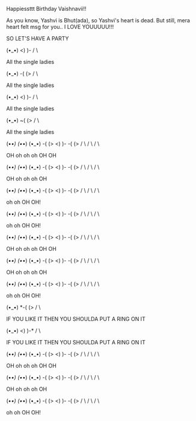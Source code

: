 Happiessttt Birthday Vaishnavii!!

As you know, Yashvi is Bhut(ada), so Yashvi's heart is dead.
But still, mera heart felt msg for you..
I LOVE YOUUUUU!!!

SO LET'S HAVE A PARTY

(•_•)
<)  )-
 /  \
 
All the single ladies

  (•_•)
 -(  (>
  /  \
  
All the single ladies

(•_•)
<)  )-
/  \

All the single ladies

  (•_•)
 ~(  (>
  /  \
  
All the single ladies

  (•_•)   (•_•)   (•_•)
 -(  (>   <)  )- -(  (>
  /  \    /  \    /  \ 
  
OH oh oh oh OH OH

  (•_•)   (•_•)   (•_•)
 -(  (>   <)  )- -(  (>
  /  \    /  \    /  \ 
  
OH oh oh oh OH

  (•_•)   (•_•)   (•_•)
 -(  (>   <)  )- -(  (>
  /  \    /  \    /  \ 
  
oh oh OH OH!

  (•_•)   (•_•)   (•_•)
 -(  (>   <)  )- -(  (>
  /  \    /  \    /  \ 
  
oh oh OH OH!

  (•_•)   (•_•)   (•_•)
 -(  (>   <)  )- -(  (>
  /  \    /  \    /  \ 
  
OH oh oh oh OH OH

  (•_•)   (•_•)   (•_•)
 -(  (>   <)  )- -(  (>
  /  \    /  \    /  \ 
  
OH oh oh oh OH

  (•_•)   (•_•)   (•_•)
 -(  (>   <)  )- -(  (>
  /  \    /  \    /  \ 
  
oh oh OH OH!

   (•_•)
 *-(  (>
   /  \
   
IF YOU LIKE IT THEN YOU
SHOULDA PUT A RING ON IT

 (•_•)
<)  )-*
 /  \
 
IF YOU LIKE IT THEN YOU
SHOULDA PUT A RING ON IT

  (•_•)   (•_•)   (•_•)
 -(  (>   <)  )- -(  (>
  /  \    /  \    /  \ 
  
OH oh oh oh OH OH

  (•_•)   (•_•)   (•_•)
 -(  (>   <)  )- -(  (>
  /  \    /  \    /  \ 
  
OH oh oh oh OH

  (•_•)   (•_•)   (•_•)
 -(  (>   <)  )- -(  (>
  /  \    /  \    /  \ 
  
oh oh OH OH!
